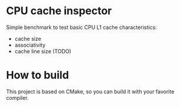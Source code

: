 # CPU cache inspector

Simple benchmark to test basic CPU L1 cache characteristics:
* cache size
* associativity
* cache line size (TODO)

# How to build

This project is based on CMake, so you can build it with your favorite compiler.